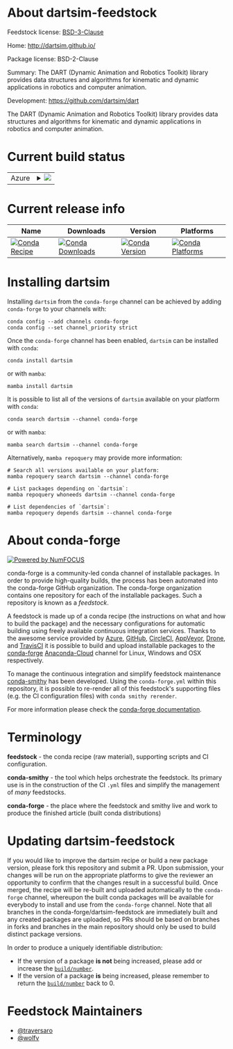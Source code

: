 About dartsim-feedstock
=======================

Feedstock license: [BSD-3-Clause](https://github.com/conda-forge/dartsim-feedstock/blob/main/LICENSE.txt)

Home: http://dartsim.github.io/

Package license: BSD-2-Clause

Summary: The DART (Dynamic Animation and Robotics Toolkit) library provides data structures and algorithms for kinematic and dynamic applications in robotics and computer animation.

Development: https://github.com/dartsim/dart

The DART (Dynamic Animation and Robotics Toolkit) library provides data structures and algorithms for kinematic and dynamic applications in robotics and computer animation.

Current build status
====================


<table>
    
  <tr>
    <td>Azure</td>
    <td>
      <details>
        <summary>
          <a href="https://dev.azure.com/conda-forge/feedstock-builds/_build/latest?definitionId=10922&branchName=main">
            <img src="https://dev.azure.com/conda-forge/feedstock-builds/_apis/build/status/dartsim-feedstock?branchName=main">
          </a>
        </summary>
        <table>
          <thead><tr><th>Variant</th><th>Status</th></tr></thead>
          <tbody><tr>
              <td>linux_64</td>
              <td>
                <a href="https://dev.azure.com/conda-forge/feedstock-builds/_build/latest?definitionId=10922&branchName=main">
                  <img src="https://dev.azure.com/conda-forge/feedstock-builds/_apis/build/status/dartsim-feedstock?branchName=main&jobName=linux&configuration=linux%20linux_64_" alt="variant">
                </a>
              </td>
            </tr><tr>
              <td>linux_aarch64</td>
              <td>
                <a href="https://dev.azure.com/conda-forge/feedstock-builds/_build/latest?definitionId=10922&branchName=main">
                  <img src="https://dev.azure.com/conda-forge/feedstock-builds/_apis/build/status/dartsim-feedstock?branchName=main&jobName=linux&configuration=linux%20linux_aarch64_" alt="variant">
                </a>
              </td>
            </tr><tr>
              <td>linux_ppc64le</td>
              <td>
                <a href="https://dev.azure.com/conda-forge/feedstock-builds/_build/latest?definitionId=10922&branchName=main">
                  <img src="https://dev.azure.com/conda-forge/feedstock-builds/_apis/build/status/dartsim-feedstock?branchName=main&jobName=linux&configuration=linux%20linux_ppc64le_" alt="variant">
                </a>
              </td>
            </tr><tr>
              <td>osx_64</td>
              <td>
                <a href="https://dev.azure.com/conda-forge/feedstock-builds/_build/latest?definitionId=10922&branchName=main">
                  <img src="https://dev.azure.com/conda-forge/feedstock-builds/_apis/build/status/dartsim-feedstock?branchName=main&jobName=osx&configuration=osx%20osx_64_" alt="variant">
                </a>
              </td>
            </tr><tr>
              <td>osx_arm64</td>
              <td>
                <a href="https://dev.azure.com/conda-forge/feedstock-builds/_build/latest?definitionId=10922&branchName=main">
                  <img src="https://dev.azure.com/conda-forge/feedstock-builds/_apis/build/status/dartsim-feedstock?branchName=main&jobName=osx&configuration=osx%20osx_arm64_" alt="variant">
                </a>
              </td>
            </tr><tr>
              <td>win_64</td>
              <td>
                <a href="https://dev.azure.com/conda-forge/feedstock-builds/_build/latest?definitionId=10922&branchName=main">
                  <img src="https://dev.azure.com/conda-forge/feedstock-builds/_apis/build/status/dartsim-feedstock?branchName=main&jobName=win&configuration=win%20win_64_" alt="variant">
                </a>
              </td>
            </tr>
          </tbody>
        </table>
      </details>
    </td>
  </tr>
</table>

Current release info
====================

| Name | Downloads | Version | Platforms |
| --- | --- | --- | --- |
| [![Conda Recipe](https://img.shields.io/badge/recipe-dartsim-green.svg)](https://anaconda.org/conda-forge/dartsim) | [![Conda Downloads](https://img.shields.io/conda/dn/conda-forge/dartsim.svg)](https://anaconda.org/conda-forge/dartsim) | [![Conda Version](https://img.shields.io/conda/vn/conda-forge/dartsim.svg)](https://anaconda.org/conda-forge/dartsim) | [![Conda Platforms](https://img.shields.io/conda/pn/conda-forge/dartsim.svg)](https://anaconda.org/conda-forge/dartsim) |

Installing dartsim
==================

Installing `dartsim` from the `conda-forge` channel can be achieved by adding `conda-forge` to your channels with:

```
conda config --add channels conda-forge
conda config --set channel_priority strict
```

Once the `conda-forge` channel has been enabled, `dartsim` can be installed with `conda`:

```
conda install dartsim
```

or with `mamba`:

```
mamba install dartsim
```

It is possible to list all of the versions of `dartsim` available on your platform with `conda`:

```
conda search dartsim --channel conda-forge
```

or with `mamba`:

```
mamba search dartsim --channel conda-forge
```

Alternatively, `mamba repoquery` may provide more information:

```
# Search all versions available on your platform:
mamba repoquery search dartsim --channel conda-forge

# List packages depending on `dartsim`:
mamba repoquery whoneeds dartsim --channel conda-forge

# List dependencies of `dartsim`:
mamba repoquery depends dartsim --channel conda-forge
```


About conda-forge
=================

[![Powered by
NumFOCUS](https://img.shields.io/badge/powered%20by-NumFOCUS-orange.svg?style=flat&colorA=E1523D&colorB=007D8A)](https://numfocus.org)

conda-forge is a community-led conda channel of installable packages.
In order to provide high-quality builds, the process has been automated into the
conda-forge GitHub organization. The conda-forge organization contains one repository
for each of the installable packages. Such a repository is known as a *feedstock*.

A feedstock is made up of a conda recipe (the instructions on what and how to build
the package) and the necessary configurations for automatic building using freely
available continuous integration services. Thanks to the awesome service provided by
[Azure](https://azure.microsoft.com/en-us/services/devops/), [GitHub](https://github.com/),
[CircleCI](https://circleci.com/), [AppVeyor](https://www.appveyor.com/),
[Drone](https://cloud.drone.io/welcome), and [TravisCI](https://travis-ci.com/)
it is possible to build and upload installable packages to the
[conda-forge](https://anaconda.org/conda-forge) [Anaconda-Cloud](https://anaconda.org/)
channel for Linux, Windows and OSX respectively.

To manage the continuous integration and simplify feedstock maintenance
[conda-smithy](https://github.com/conda-forge/conda-smithy) has been developed.
Using the ``conda-forge.yml`` within this repository, it is possible to re-render all of
this feedstock's supporting files (e.g. the CI configuration files) with ``conda smithy rerender``.

For more information please check the [conda-forge documentation](https://conda-forge.org/docs/).

Terminology
===========

**feedstock** - the conda recipe (raw material), supporting scripts and CI configuration.

**conda-smithy** - the tool which helps orchestrate the feedstock.
                   Its primary use is in the construction of the CI ``.yml`` files
                   and simplify the management of *many* feedstocks.

**conda-forge** - the place where the feedstock and smithy live and work to
                  produce the finished article (built conda distributions)


Updating dartsim-feedstock
==========================

If you would like to improve the dartsim recipe or build a new
package version, please fork this repository and submit a PR. Upon submission,
your changes will be run on the appropriate platforms to give the reviewer an
opportunity to confirm that the changes result in a successful build. Once
merged, the recipe will be re-built and uploaded automatically to the
`conda-forge` channel, whereupon the built conda packages will be available for
everybody to install and use from the `conda-forge` channel.
Note that all branches in the conda-forge/dartsim-feedstock are
immediately built and any created packages are uploaded, so PRs should be based
on branches in forks and branches in the main repository should only be used to
build distinct package versions.

In order to produce a uniquely identifiable distribution:
 * If the version of a package **is not** being increased, please add or increase
   the [``build/number``](https://docs.conda.io/projects/conda-build/en/latest/resources/define-metadata.html#build-number-and-string).
 * If the version of a package **is** being increased, please remember to return
   the [``build/number``](https://docs.conda.io/projects/conda-build/en/latest/resources/define-metadata.html#build-number-and-string)
   back to 0.

Feedstock Maintainers
=====================

* [@traversaro](https://github.com/traversaro/)
* [@wolfv](https://github.com/wolfv/)

